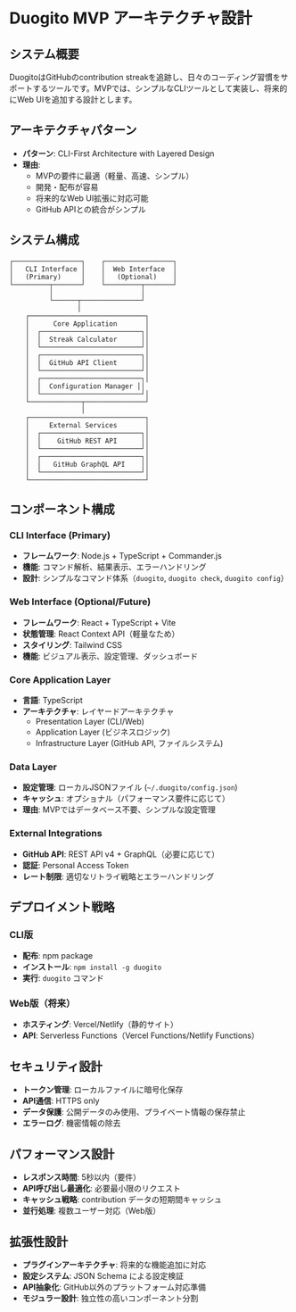 # Duogito MVP アーキテクチャ設計

## システム概要

DuogitoはGitHubのcontribution streakを追跡し、日々のコーディング習慣をサポートするツールです。MVPでは、シンプルなCLIツールとして実装し、将来的にWeb UIを追加する設計とします。

## アーキテクチャパターン

- **パターン**: CLI-First Architecture with Layered Design
- **理由**: 
  - MVPの要件に最適（軽量、高速、シンプル）
  - 開発・配布が容易
  - 将来的なWeb UI拡張に対応可能
  - GitHub APIとの統合がシンプル

## システム構成

```
┌─────────────────┐    ┌─────────────────┐
│   CLI Interface │    │  Web Interface  │
│   (Primary)     │    │   (Optional)    │
└─────────┬───────┘    └─────────┬───────┘
          │                      │
          └──────┬───────────────┘
                 │
    ┌─────────────────────────────┐
    │      Core Application       │
    │  ┌─────────────────────────┐│
    │  │  Streak Calculator      ││
    │  └─────────────────────────┘│
    │  ┌─────────────────────────┐│
    │  │  GitHub API Client      ││
    │  └─────────────────────────┘│
    │  ┌─────────────────────────┐│
    │  │  Configuration Manager ││
    │  └─────────────────────────┘│
    └─────────────┬───────────────┘
                  │
    ┌─────────────────────────────┐
    │     External Services       │
    │  ┌─────────────────────────┐│
    │  │    GitHub REST API      ││
    │  └─────────────────────────┘│
    │  ┌─────────────────────────┐│
    │  │   GitHub GraphQL API    ││
    │  └─────────────────────────┘│
    └─────────────────────────────┘
```

## コンポーネント構成

### CLI Interface (Primary)
- **フレームワーク**: Node.js + TypeScript + Commander.js
- **機能**: コマンド解析、結果表示、エラーハンドリング
- **設計**: シンプルなコマンド体系（`duogito`, `duogito check`, `duogito config`）

### Web Interface (Optional/Future)
- **フレームワーク**: React + TypeScript + Vite
- **状態管理**: React Context API（軽量なため）
- **スタイリング**: Tailwind CSS
- **機能**: ビジュアル表示、設定管理、ダッシュボード

### Core Application Layer
- **言語**: TypeScript
- **アーキテクチャ**: レイヤードアーキテクチャ
  - Presentation Layer (CLI/Web)
  - Application Layer (ビジネスロジック)
  - Infrastructure Layer (GitHub API, ファイルシステム)

### Data Layer
- **設定管理**: ローカルJSONファイル (`~/.duogito/config.json`)
- **キャッシュ**: オプショナル（パフォーマンス要件に応じて）
- **理由**: MVPではデータベース不要、シンプルな設定管理

### External Integrations
- **GitHub API**: REST API v4 + GraphQL（必要に応じて）
- **認証**: Personal Access Token
- **レート制限**: 適切なリトライ戦略とエラーハンドリング

## デプロイメント戦略

### CLI版
- **配布**: npm package
- **インストール**: `npm install -g duogito`
- **実行**: `duogito` コマンド

### Web版（将来）
- **ホスティング**: Vercel/Netlify（静的サイト）
- **API**: Serverless Functions（Vercel Functions/Netlify Functions）

## セキュリティ設計

- **トークン管理**: ローカルファイルに暗号化保存
- **API通信**: HTTPS only
- **データ保護**: 公開データのみ使用、プライベート情報の保存禁止
- **エラーログ**: 機密情報の除去

## パフォーマンス設計

- **レスポンス時間**: 5秒以内（要件）
- **API呼び出し最適化**: 必要最小限のリクエスト
- **キャッシュ戦略**: contribution データの短期間キャッシュ
- **並行処理**: 複数ユーザー対応（Web版）

## 拡張性設計

- **プラグインアーキテクチャ**: 将来的な機能追加に対応
- **設定システム**: JSON Schema による設定検証
- **API抽象化**: GitHub以外のプラットフォーム対応準備
- **モジュラー設計**: 独立性の高いコンポーネント分割